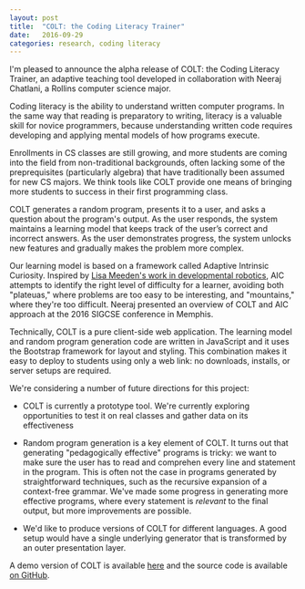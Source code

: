 ```yaml
---
layout: post
title:  "COLT: the Coding Literacy Trainer"
date:   2016-09-29
categories: research, coding literacy
---
```


I'm pleased to announce the alpha release of COLT: the Coding Literacy Trainer, an adaptive teaching tool developed in collaboration with Neeraj Chatlani, a Rollins computer science major.

Coding literacy is the ability to understand written computer programs. In the same way that reading is preparatory to writing, literacy is a valuable skill for novice programmers, because understanding written code requires developing and applying mental models of how programs execute.

Enrollments in CS classes are still growing, and more students are coming into the field from non-traditional backgrounds, often lacking some of the preprequisites (particularly algebra) that have traditionally been assumed for new CS majors. We think tools like COLT provide one means of bringing more students to success in their first programming class.

COLT generates a random program, presents it to a user, and asks a question about the program's output. As the user responds, the system maintains a learning model that keeps track of the user’s correct and incorrect answers. As the user demonstrates progress, the system unlocks new features and gradually makes the problem more complex.

Our learning model is based on a framework called Adaptive Intrinsic Curiosity. Inspired by [Lisa Meeden's work in developmental robotics](https://www.cs.swarthmore.edu/~meeden/), AIC attempts to identify the right level of difficulty for a learner, avoiding both "plateuas," where problems are too easy to be interesting, and "mountains," where they're too difficult. Neeraj presented an overview of COLT and AIC approach at the 2016 SIGCSE conference in Memphis.

Technically, COLT is a pure client-side web application. The learning model and random program generation code are written in JavaScript and it uses the Bootstrap framework for layout and styling. This combination makes it easy to deploy to students using only a web link: no downloads, installs, or server setups are required.

We're considering a number of future directions for this project:

  - COLT is currently a prototype tool. We're currently exploring opportunities to test it on real classes and gather data on its effectiveness
  
  - Random program generation is a key element of COLT. It turns out that generating "pedagogically effective" programs is tricky: we want to make sure the user has to read and comprehen every line and statement in the program. This is often not the case in programs generated by straightforward techniques, such as the recursive expansion of a context-free grammar. We've made some progress in generating more effective programs, where every statement is *relevant* to the final output, but more improvements are possible.
  
  - We'd like to produce versions of COLT for different languages. A good setup would have a single underlying generator that is transformed by an outer presentation layer.

A demo version of COLT is available [here](https://codingliteracy.github.io/CodingLiteracyTrainer) and the 
source code is available [on GitHub](https://github.com/codingliteracy/CodingLiteracyTrainer).


